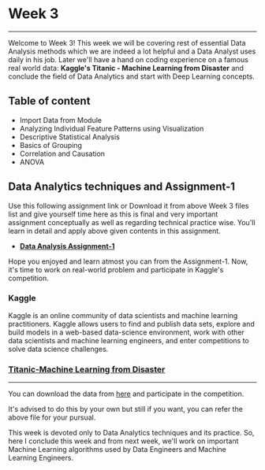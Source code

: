 # Week 3
***
Welcome to Week 3! This week we will be covering rest of essential Data Analysis methods which we are indeed a lot helpful and a Data Analyst uses daily in his job. Later we'll have a hand on coding experience on a famous real world data: **Kaggle's Titanic - Machine Learning from Disaster** and conclude the field of Data Analytics and start with Deep Learning concepts.

## Table of content

- Import Data from Module
- Analyzing Individual Feature Patterns using Visualization
- Descriptive Statistical Analysis
- Basics of Grouping
- Correlation and Causation
- ANOVA

## Data Analytics techniques and Assignment-1
Use this following assignment link or Download it from above Week 3 files list and give yourself time here as this is final and very important assignment conceptually as well as regarding technical practice wise. You'll learn in detail and apply above given contents in this assignment.
- **[Data Analysis Assignment-1](https://colab.research.google.com/drive/1AdGbO_A40pGOxxBs5kCfvrOyuAQyX5o4?usp=sharing)**

Hope you enjoyed and learn atmost you can from the Assignment-1. Now, it's time to work on real-world problem and participate in Kaggle's competition.

### Kaggle
Kaggle is an online community of data scientists and machine learning practitioners. Kaggle allows users to find and publish data sets, explore and build models in a web-based data-science environment, work with other data scientists and machine learning engineers, and enter competitions to solve data science challenges.

### [Titanic-Machine Learning from Disaster](https://www.kaggle.com/c/titanic/overview)
***
You can download the data from [here](https://www.kaggle.com/c/titanic/data) and participate in the competition.

It's advised to do this by your own but still if you want, you can refer the above file for your pursual. 

This week is devoted only to Data Analytics techniques and its practice. So, here I conclude this week and from next week, we'll work on important Machine Learning algorithms used by Data Engineers and Machine Learning Engineers.
